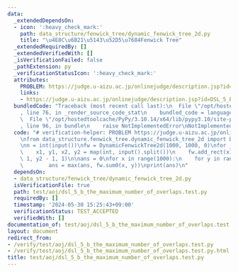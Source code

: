 ```yaml
---
data:
  _extendedDependsOn:
  - icon: ':heavy_check_mark:'
    path: data_structure/fenwick_tree/dynamic_fenwick_tree_2d.py
    title: "\u4E8C\u6B21\u5143\u52D5\u7684Fenwick Tree"
  _extendedRequiredBy: []
  _extendedVerifiedWith: []
  _isVerificationFailed: false
  _pathExtension: py
  _verificationStatusIcon: ':heavy_check_mark:'
  attributes:
    PROBLEM: https://judge.u-aizu.ac.jp/onlinejudge/description.jsp?id=DSL_5_B
    links:
    - https://judge.u-aizu.ac.jp/onlinejudge/description.jsp?id=DSL_5_B
  bundledCode: "Traceback (most recent call last):\n  File \"/opt/hostedtoolcache/PyPy/3.10.14/x64/lib/pypy3.10/site-packages/onlinejudge_verify/documentation/build.py\"\
    , line 76, in _render_source_code_stat\n    bundled_code = language.bundle(\n\
    \  File \"/opt/hostedtoolcache/PyPy/3.10.14/x64/lib/pypy3.10/site-packages/onlinejudge_verify/languages/python.py\"\
    , line 96, in bundle\n    raise NotImplementedError\nNotImplementedError\n"
  code: "# verification-helper: PROBLEM https://judge.u-aizu.ac.jp/onlinejudge/description.jsp?id=DSL_5_B\n\
    \nfrom data_structure.fenwick_tree.dynamic_fenwick_tree_2d import DynamicFenwickTree2d\n\
    \nn = int(input())\nfw = DynamicFenwickTree2d(1000, 1000, 0)\nfor _ in range(n):\n\
    \    x1, y1, x2, y2 = map(int, input().split())\n    fw.add_rect(x1, y1, x2 -\
    \ 1, y2 - 1, 1)\n\nans = 0\nfor x in range(1000):\n    for y in range(1000):\n\
    \        ans = max(ans, fw.sum0(x, y))\nprint(ans)\n"
  dependsOn:
  - data_structure/fenwick_tree/dynamic_fenwick_tree_2d.py
  isVerificationFile: true
  path: test/aoj/dsl_5_b_the_maximum_number_of_overlaps.test.py
  requiredBy: []
  timestamp: '2024-05-30 15:25:43+09:00'
  verificationStatus: TEST_ACCEPTED
  verifiedWith: []
documentation_of: test/aoj/dsl_5_b_the_maximum_number_of_overlaps.test.py
layout: document
redirect_from:
- /verify/test/aoj/dsl_5_b_the_maximum_number_of_overlaps.test.py
- /verify/test/aoj/dsl_5_b_the_maximum_number_of_overlaps.test.py.html
title: test/aoj/dsl_5_b_the_maximum_number_of_overlaps.test.py
---
```


